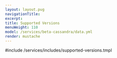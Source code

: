 ```yaml
---
layout: layout.pug
navigationTitle:
excerpt:
title: Supported Versions
menuWeight: 110
model: /services/beta-cassandra/data.yml
render: mustache
---
```

#include /services/includes/supported-versions.tmpl

